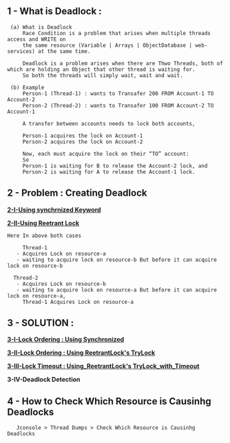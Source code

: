 

## 1 - What is Deadlock : 
    
     (a) What is Deadlock
         Race Condition is a problem that arises when multiple threads access and WRITE on  
         the same resource (Variable | Arrays | ObjectDatabase | web-services) at the same time.
     
         Deadlock is a problem arises when there are Thwo Threads, both of which are holding an Object that other thread is waiting for.
         So both the threads will simply wait, wait and wait.
     
     (b) Example
         Person-1 (Thread-1) : wants to Transafer 200 FROM Account-1 TO Account-2
         Person-2 (Thread-2) : wants to Transafer 100 FROM Account-2 TO Account-1
  
         A transfer between accounts needs to lock both accounts,
   
         Person-1 acquires the lock on Account-1
         Person-2 acquires the lock on Account-2
   
         Now, each must acquire the lock on their “TO” account: 
         So 
         Person-1 is waiting for B to release the Account-2 lock, and 
         Person-2 is waiting for A to release the Account-1 lock.
   

   
 ## 2 - Problem : Creating Deadlock
 
   **[2-I-Using synchrnized Keyword](https://github.com/abhiSyncd/Java-Threads-Step-By-Step/blob/master/5-b-Deadlock/src/main/a_Problem_UsingSynchronized.java)**
   
   **[2-II-Using Reetrant Lock](https://github.com/abhiSyncd/Java-Threads-Step-By-Step/blob/master/5-b-Deadlock/src/main/c_Problem_UsingReetrantLock.java)**
   
    Here In above both cases
   
         Thread-1 
	   - Acquires Lock on resource-a 
	   - waiting to acquire lock on resource-b But before it can acquire lock on resource-b 

	  Thread-2 
	   - Acquires Lock on resource-b
	   - waiting to acquire lock on resource-a But before it can acquire lock on resource-a, 
	     Thread-1 Acquires Lock on resource-a
	     
  
## 3 - SOLUTION : 
   
   **[3-I-Lock Ordering : Using Synchronized](https://github.com/abhiSyncd/Java-Threads-Step-By-Step/blob/master/5-b-Deadlock/src/main/b_Solution_UsingSynchronized.java)**
   
   **[3-II-Lock Ordering : Using ReetrantLock's TryLock](https://github.com/abhiSyncd/Java-Threads-Step-By-Step/blob/master/5-b-Deadlock/src/main/d__Solution_1_UsingReetrantLock_Reordering.java)**
            
   
   **[3-III-Lock Timeout : Using_ReetrantLock's TryLock_with_Timeout](https://github.com/abhiSyncd/Java-Threads-Step-By-Step/blob/master/5-b-Deadlock/src/main/e__Solution_2_UsingReetrantLock_TryLock_with_Timeout.java)**
   
   **3-IV-Deadlock Detection**
   

## 4 - How to Check Which Resource is Causinhg Deadlocks

       Jconsole > Thread Dumps > Check Which Resource is Causinhg Deadlocks
